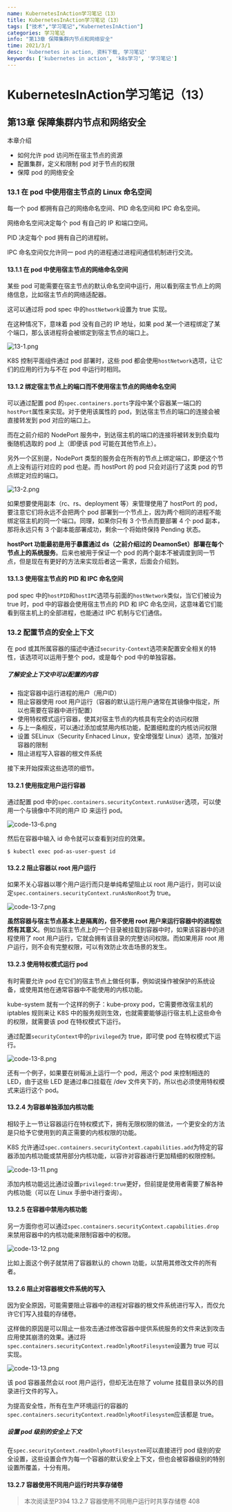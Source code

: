 ```yaml
---
name: KubernetesInAction学习笔记（13）
title: KubernetesInAction学习笔记（13）
tags: ["技术","学习笔记","KubernetesInAction"]
categories: 学习笔记
info: "第13章 保障集群内节点和网络安全"
time: 2021/3/1
desc: 'kubernetes in action, 资料下载, 学习笔记'
keywords: ['kubernetes in action', 'k8s学习', '学习笔记']
---
```


# KubernetesInAction学习笔记（13）

## 第13章 保障集群内节点和网络安全

本章介绍

- 如何允许 pod 访问所在宿主节点的资源
- 配置集群，定义和限制 pod 对于节点的权限
- 保障 pod 的网络安全

### 13.1 在 pod 中使用宿主节点的 Linux 命名空间

每一个 pod 都拥有自己的网络命名空间、PID 命名空间和 IPC 命名空间。

网络命名空间决定每个 pod 有自己的 IP 和端口空间。

PID 决定每个 pod 拥有自己的进程树。

IPC 命名空间仅允许同一 pod 内的进程通过进程间通信机制进行交流。

#### 13.1.1 在 pod 中使用宿主节点的网络命名空间

某些 pod 可能需要在宿主节点的默认命名空间中运行，用以看到宿主节点上的网络信息，比如宿主节点的网络适配器。

这可以通过将 pod spec 中的`hostNetwork`设置为 true 实现。

在这种情况下，意味着 pod 没有自己的 IP 地址，如果 pod 某一个进程绑定了某个端口，那么该进程将会被绑定到宿主节点的端口上。

![13-1.png](./images/13-1.png)

K8S 控制平面组件通过 pod 部署时，这些 pod 都会使用`hostNetwork`选项，让它们的应用的行为与不在 pod 中运行时相同。

#### 13.1.2 绑定宿主节点上的端口而不使用宿主节点的网络命名空间

可以通过配置 pod 的`spec.containers.ports`字段中某个容器某一端口的`hostPort`属性来实现。对于使用该属性的 pod，到达宿主节点的端口的连接会被直接转发到 pod 对应的端口上。

而在之前介绍的 NodePort 服务中，到达宿主机的端口的连接将被转发到负载均衡随机选取的 pod 上（即便该 pod 可能在其他节点上）。

另外一个区别是，NodePort 类型的服务会在所有的节点上绑定端口，即便这个节点上没有运行对应的 pod 也是。而 hostPort 的 pod 只会对运行了这类 pod 的节点绑定对应的端口。

![13-2.png](./images/13-2.png)

如果想要使用副本（rc、rs、deployment 等）来管理使用了 hostPort 的 pod，要注意它们将永远不会把两个 pod 部署到一个节点上，因为两个相同的进程不能绑定宿主机的同一个端口。同理，如果你只有 3 个节点而要部署 4 个 pod 副本，那将永远只有 3 个副本能部署成功，剩余一个将始终保持 Pending 状态。

**hostPort 功能最初是用于暴露通过 ds（之前介绍过的 DeamonSet）部署在每个节点上的系统服务**。后来也被用于保证一个 pod 的两个副本不被调度到同一节点，但是现在有更好的方法来实现后者这一需求，后面会介绍到。

#### 13.1.3 使用宿主节点的 PID 和 IPC 命名空间

pod spec 中的`hostPID`和`hostIPC`选项与前面的`hostNetwork`类似，当它们被设为 true 时，pod 中的容器会使用宿主节点的 PID 和 IPC 命名空间，这意味着它们能看到宿主机上的全部进程，也能通过 IPC 机制与它们通信。

### 13.2 配置节点的安全上下文

在 pod 或其所属容器的描述中通过`security-Context`选项来配置安全相关的特性，该选项可以运用于整个 pod，或是每个 pod 中的单独容器。

##### 了解安全上下文中可以配置的内容

- 指定容器中运行进程的用户（用户ID）
- 阻止容器使用 root 用户运行（容器的默认运行用户通常在其镜像中指定，所以也需要在容器中进行配置）
- 使用特权模式运行容器，使其对宿主节点的内核具有完全的访问权限
- 与上一条相反，可以通过添加或禁用内核功能，配置细粒度的内核访问权限
- 设置 SELinux（Security Enhaced Linux，安全增强型 Linux）选项，加强对容器的限制
- 阻止进程写入容器的根文件系统

接下来开始探索这些选项的细节。

#### 13.2.1 使用指定用户运行容器

通过配置 pod 中的`spec.containers.securityContext.runAsUser`选项，可以使用一个与镜像中不同的用户 ID 来运行 pod。

![code-13-6.png](./images/code-13-6.png)

然后在容器中输入 id 命令就可以查看到对应的效果。

```shell
$ kubectl exec pod-as-user-guest id
```

#### 13.2.2 阻止容器以 root 用户运行

如果不关心容器以哪个用户运行而只是单纯希望阻止以 root 用户运行，则可以设定`spec.containers.securityContext.runAsNonRoot`为 true。

![code-13-7.png](./images/code-13-7.png)

**虽然容器与宿主节点基本上是隔离的，但不使用 root 用户来运行容器中的进程依然有其意义**。例如当宿主节点上的一个目录被挂载到容器中时，如果该容器中的进程使用了 root 用户运行，它就会拥有该目录的完整访问权限。而如果用非 root 用户运行，则不会有完整权限，可以有效防止攻击场景的发生。

#### 13.2.3 使用特权模式运行 pod

有时需要允许 pod 在它们的宿主节点上做任何事，例如说操作被保护的系统设备，或使用其他在通常容器中不能使用的内核功能。

kube-system 就有一个这样的例子：kube-proxy pod，它需要修改宿主机的 iptables 规则来让 K8S 中的服务规则生效，也就需要能够运行宿主机上这些命令的权限，就需要该 pod 在特权模式下运行。

通过配置`securityContext`中的`privileged`为 true，即可使 pod 在特权模式下运行。

![code-13-8.png](./images/code-13-8.png)

还有一个例子，如果要在树莓派上运行一个 pod，用这个 pod 来控制相连的 LED，由于这些 LED 是通过串口挂载在 /dev 文件夹下的，所以也必须使用特权模式来运行这个 pod。

#### 13.2.4 为容器单独添加内核功能

相较于上一节让容器运行在特权模式下，拥有无限权限的做法，一个更安全的方法是只给予它使用到的真正需要的内核权限的功能。

K8S 允许通过`spec.containers.securityContext.capabilities.add`为特定的容器添加内核功能或禁用部分内核功能，以容许对容器进行更加精细的权限控制。

![code-13-11.png](./images/code-13-11.png)

添加内核功能远比通过设置`privileged:true`更好，但前提是使用者需要了解各种内核功能（可以在 Linux 手册中进行查询）。

#### 13.2.5 在容器中禁用内核功能

另一方面你也可以通过`spec.containers.securityContext.capabilities.drop`来禁用容器中的内核功能来限制容器中的权限。

![code-13-12.png](./images/code-13-12.png)

比如上面这个例子就禁用了容器默认的 chown 功能，以禁用其修改文件的所有者。

#### 13.2.6 阻止对容器根文件系统的写入

因为安全原因，可能需要阻止容器中的进程对容器的根文件系统进行写入，而仅允许它们写入挂载的存储卷。

这样做的原因是可以阻止一些攻击通过修改容器中提供系统服务的文件来达到攻击应用使其崩溃的效果。通过将`spec.containers.securityContext.readOnlyRootFilesystem`设置为 true 可以实现。

![code-13-13.png](./images/code-13-13.png)

该 pod 容器虽然会以 root 用户运行，但却无法在除了 volume 挂载目录以外的目录进行文件的写入。

为提高安全性，所有在生产环境运行的容器的`spec.containers.securityContext.readOnlyRootFilesystem`应该都是 true。

##### 设置 pod 级别的安全上下文

在`spec.securityContext.readOnlyRootFilesystem`可以直接进行 pod 级别的安全设置，这些设置会作为每一个容器的默认安全上下文，但也会被容器级别的特别设置所覆盖，十分有用。

#### 13.2.7 容器使用不同用户运行时共享存储卷









> 本次阅读至P394 13.2.7 容器使用不同用户运行时共享存储卷 408